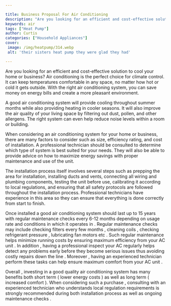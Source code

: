 ```yaml
---

title: Business Proposal For Air Conditioning
description: "Are you looking for an efficient and cost-effective solution to cool your home or business? Air conditioning is the perfect choice...you wont regret reading on"
keywords: air
tags: ["Heat Pump"]
author: Curtis
categories: ["Household Appliances"]
cover: 
 image: /img/heatpump/314.webp
 alt: 'their sisters heat pump they were glad they had'

---
```


Are you looking for an efficient and cost-effective solution to cool your home or business? Air conditioning is the perfect choice for climate control. It can keep temperatures comfortable in any space, no matter how hot or cold it gets outside. With the right air conditioning system, you can save money on energy bills and create a more pleasant environment.

A good air conditioning system will provide cooling throughout summer months while also providing heating in cooler seasons. It will also improve the air quality of your living space by filtering out dust, pollen, and other allergens. The right system can even help reduce noise levels within a room or building.

When considering an air conditioning system for your home or business, there are many factors to consider such as size, efficiency rating, and cost of installation. A professional technician should be consulted to determine which type of system is best suited for your needs. They will also be able to provide advice on how to maximize energy savings with proper maintenance and use of the unit.

The installation process itself involves several steps such as prepping the area for installation, installing ducts and vents, connecting all wiring and plumbing components, testing the unit before use, calibrating it according to local regulations, and ensuring that all safety protocols are followed throughout the installation process. Professional technicians have experience in this area so they can ensure that everything is done correctly from start to finish. 

Once installed a good air conditioning system should last up to 15 years with regular maintenance checks every 6-12 months depending on usage rate and conditions in which it operates in . Regular maintenance checks may include checking filters every few months , cleaning coils , checking refrigerant pressure , lubricating fan motors etc . Such regular maintenance helps minimize running costs by ensuring maximum efficiency from your AC unit . In addition , having a professional inspect your AC regularly helps detect any problems early before they become serious issues thus avoiding costly repairs down the line . Moreover , having an experienced technician perform these tasks can help ensure maximum comfort from your AC unit . 

Overall , investing in a good quality air conditioning system has many benefits both short term ( lower energy costs ) as well as long term ( increased comfort ). When considering such a purchase , consulting with an experienced technician who understands local regulation requirements is strongly recommended during both installation process as well as ongoing maintenance checks .
